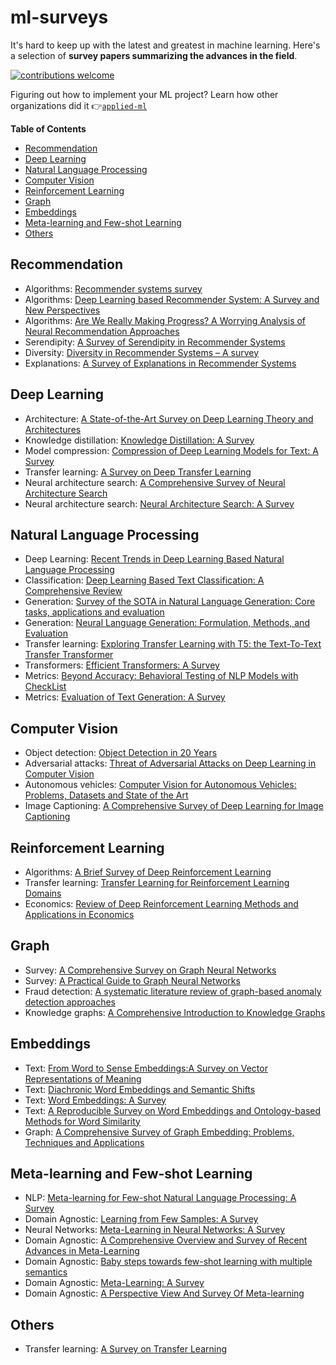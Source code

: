 # ml-surveys

It's hard to keep up with the latest and greatest in machine learning. Here's a selection of **survey papers summarizing the advances in the field**.

[![contributions welcome](https://img.shields.io/badge/contributions-welcome-brightgreen.svg?style=flat)](./CONTRIBUTING.md)

Figuring out how to implement your ML project? Learn how other organizations did it 👉[`applied-ml`](https://github.com/eugeneyan/applied-ml)

**Table of Contents**

- [Recommendation](#recommendation)
- [Deep Learning](#deep-learning)
- [Natural Language Processing](#natural-language-processing)
- [Computer Vision](#computer-vision)
- [Reinforcement Learning](#reinforcement-learning)
- [Graph](#graph)
- [Embeddings](#embeddings)
- [Meta-learning and Few-shot Learning](#meta-learning-and-few-shot-Learning)
- [Others](#others)

## Recommendation
- Algorithms: [Recommender systems survey](http://irntez.ir/wp-content/uploads/2016/12/sciencedirec.pdf)
- Algorithms: [Deep Learning based Recommender System: A Survey and New Perspectives](https://arxiv.org/pdf/1707.07435.pdf)
- Algorithms: [Are We Really Making Progress? A Worrying Analysis of Neural Recommendation Approaches](https://arxiv.org/pdf/1907.06902.pdf)
- Serendipity: [A Survey of Serendipity in Recommender Systems](https://www.researchgate.net/publication/306075233_A_Survey_of_Serendipity_in_Recommender_Systems)
- Diversity: [Diversity in Recommender Systems – A survey](https://papers-gamma.link/static/memory/pdfs/153-Kunaver_Diversity_in_Recommender_Systems_2017.pdf)
- Explanations: [A Survey of Explanations in Recommender Systems](http://citeseerx.ist.psu.edu/viewdoc/download?doi=10.1.1.418.9237&rep=rep1&type=pdf)

## Deep Learning
- Architecture: [A State-of-the-Art Survey on Deep Learning Theory and Architectures](https://www.mdpi.com/2079-9292/8/3/292/htm)
- Knowledge distillation: [Knowledge Distillation: A Survey](https://arxiv.org/pdf/2006.05525.pdf)
- Model compression: [Compression of Deep Learning Models for Text: A Survey](https://arxiv.org/pdf/2008.05221.pdf)
- Transfer learning: [A Survey on Deep Transfer Learning](https://arxiv.org/pdf/1808.01974.pdf)
- Neural architecture search: [A Comprehensive Survey of Neural Architecture Search](https://arxiv.org/abs/2006.02903)
- Neural architecture search: [Neural Architecture Search: A Survey](https://arxiv.org/abs/1808.05377)

## Natural Language Processing
- Deep Learning: [Recent Trends in Deep Learning Based Natural Language Processing](https://arxiv.org/pdf/1708.02709.pdf)
- Classification: [Deep Learning Based Text Classification: A Comprehensive Review](https://arxiv.org/pdf/2004.03705)
- Generation: [Survey of the SOTA in Natural Language Generation: Core tasks, applications and evaluation](https://www.jair.org/index.php/jair/article/view/11173/26378)
- Generation: [Neural Language Generation: Formulation, Methods, and Evaluation](https://arxiv.org/pdf/2007.15780.pdf)
- Transfer learning: [Exploring Transfer Learning with T5: the Text-To-Text Transfer Transformer](https://arxiv.org/abs/1910.10683)
- Transformers: [Efficient Transformers: A Survey](https://arxiv.org/pdf/2009.06732.pdf)
- Metrics: [Beyond Accuracy: Behavioral Testing of NLP Models with CheckList](https://arxiv.org/pdf/2005.04118.pdf)
- Metrics: [Evaluation of Text Generation: A Survey](https://arxiv.org/pdf/2006.14799.pdf)

## Computer Vision
- Object detection: [Object Detection in 20 Years](https://arxiv.org/pdf/1905.05055.pdf)
- Adversarial attacks: [Threat of Adversarial Attacks on Deep Learning in Computer Vision](https://ieeexplore.ieee.org/stamp/stamp.jsp?arnumber=8294186)
- Autonomous vehicles: [Computer Vision for Autonomous Vehicles: Problems, Datasets and State of the Art](https://arxiv.org/pdf/1704.05519.pdf)
- Image Captioning: [A Comprehensive Survey of Deep Learning for Image Captioning](https://arxiv.org/pdf/1810.04020.pdf)

## Reinforcement Learning
- Algorithms: [A Brief Survey of Deep Reinforcement Learning](https://arxiv.org/pdf/1708.05866.pdf)
- Transfer learning: [Transfer Learning for Reinforcement Learning Domains](http://www.jmlr.org/papers/volume10/taylor09a/taylor09a.pdf)
- Economics: [Review of Deep Reinforcement Learning Methods and Applications in Economics](https://arxiv.org/pdf/2004.01509.pdf)

## Graph
- Survey: [A Comprehensive Survey on Graph Neural Networks](https://arxiv.org/pdf/1901.00596.pdf)
- Survey: [A Practical Guide to Graph Neural Networks](https://arxiv.org/pdf/2010.05234.pdf)
- Fraud detection: [A systematic literature review of graph-based anomaly detection approaches](https://www.sciencedirect.com/science/article/pii/S0167923620300580)
- Knowledge graphs: [A Comprehensive Introduction to Knowledge Graphs](https://arxiv.org/pdf/2003.02320.pdf)

## Embeddings
- Text: [From Word to Sense Embeddings:A Survey on Vector Representations of Meaning](https://www.jair.org/index.php/jair/article/view/11259/26454)
- Text: [Diachronic Word Embeddings and Semantic Shifts](https://arxiv.org/pdf/1806.03537.pdf)
- Text: [Word Embeddings: A Survey](https://arxiv.org/abs/1901.09069)
- Text: [A Reproducible Survey on Word Embeddings and Ontology-based Methods for Word Similarity](https://doi.org/10.1016/j.engappai.2019.07.010)
- Graph: [A Comprehensive Survey of Graph Embedding: Problems, Techniques and Applications](https://arxiv.org/pdf/1709.07604)

## Meta-learning and Few-shot Learning
- NLP: [Meta-learning for Few-shot Natural Language Processing: A Survey](https://arxiv.org/abs/2007.09604)
- Domain Agnostic: [Learning from Few Samples: A Survey](https://arxiv.org/abs/2007.15484)
- Neural Networks: [Meta-Learning in Neural Networks: A Survey](https://arxiv.org/abs/2004.05439)
- Domain Agnostic: [A Comprehensive Overview and Survey of Recent Advances in Meta-Learning](https://arxiv.org/abs/2004.11149)
- Domain Agnostic: [Baby steps towards few-shot learning with multiple semantics](https://arxiv.org/abs/1906.01905)
- Domain Agnostic: [Meta-Learning: A Survey](https://arxiv.org/abs/1810.03548)
- Domain Agnostic: [A Perspective View And Survey Of Meta-learning](https://www.researchgate.net/publication/2375370_A_Perspective_View_And_Survey_Of_Meta-Learning)

## Others
- Transfer learning: [A Survey on Transfer Learning](http://202.120.39.19:40222/wp-content/uploads/2018/03/A-Survey-on-Transfer-Learning.pdf)


